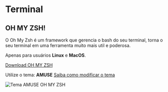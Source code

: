 # Terminal

## OH MY ZSH!

O Oh My Zsh é um framework que gerencia o bash do seu terminal, torna o seu terminal em uma ferramenta
muito mais util e poderosa.

Apenas para usuários **Linux** e **MacOS**.

[Download OH MY ZSH](https://github.com/robbyrussell/oh-my-zsh)

Utilize o tema: **AMUSE**
[Saiba como modificar o tema](https://github.com/robbyrussell/oh-my-zsh/wiki/themes)

![Tema AMUSE OH MY ZSH](https://cloud.githubusercontent.com/assets/2618447/6316861/70f3c4ce-ba03-11e4-88a5-0b423dd5a2ce.png)
